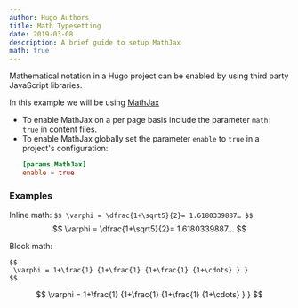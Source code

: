 ```yaml
---
author: Hugo Authors
title: Math Typesetting
date: 2019-03-08
description: A brief guide to setup MathJax
math: true
---
```


Mathematical notation in a Hugo project can be enabled by using third party JavaScript libraries.
<!--more-->

In this example we will be using [MathJax](https://www.mathjax.org/)

- To enable MathJax on a per page basis include the parameter `math: true` in content files.
- To enable MathJax globally set the parameter `enable` to `true` in a project's configuration:
    ```toml
    [params.MathJax]
    enable = true
    ```

### Examples

Inline math: `$$ \varphi = \dfrac{1+\sqrt5}{2}= 1.6180339887… $$` $$ \varphi = \dfrac{1+\sqrt5}{2}= 1.6180339887… $$

Block math:

```
$$
 \varphi = 1+\frac{1} {1+\frac{1} {1+\frac{1} {1+\cdots} } } 
$$
```

$$
 \varphi = 1+\frac{1} {1+\frac{1} {1+\frac{1} {1+\cdots} } } 
$$

